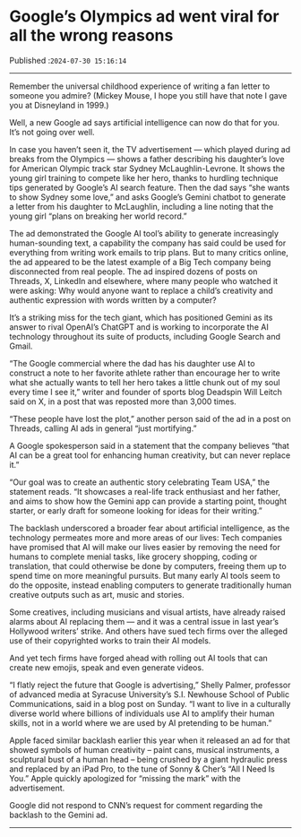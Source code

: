 # Google’s Olympics ad went viral for all the wrong reasons

Published :`2024-07-30 15:16:14`

---

Remember the universal childhood experience of writing a fan letter to someone you admire? (Mickey Mouse, I hope you still have that note I gave you at Disneyland in 1999.)

Well, a new Google ad says artificial intelligence can now do that for you. It’s not going over well.

In case you haven’t seen it, the TV advertisement — which played during ad breaks from the Olympics — shows a father describing his daughter’s love for American Olympic track star Sydney McLaughlin-Levrone. It shows the young girl training to compete like her hero, thanks to hurdling technique tips generated by Google’s AI search feature. Then the dad says “she wants to show Sydney some love,” and asks Google’s Gemini chatbot to generate a letter from his daughter to McLaughlin, including a line noting that the young girl “plans on breaking her world record.”

The ad demonstrated the Google AI tool’s ability to generate increasingly human-sounding text, a capability the company has said could be used for everything from writing work emails to trip plans. But to many critics online, the ad appeared to be the latest example of a Big Tech company being disconnected from real people. The ad inspired dozens of posts on Threads, X, LinkedIn and elsewhere, where many people who watched it were asking: Why would anyone want to replace a child’s creativity and authentic expression with words written by a computer?

It’s a striking miss for the tech giant, which has positioned Gemini as its answer to rival OpenAI’s ChatGPT and is working to incorporate the AI technology throughout its suite of products, including Google Search and Gmail.

“The Google commercial where the dad has his daughter use AI to construct a note to her favorite athlete rather than encourage her to write what she actually wants to tell her hero takes a little chunk out of my soul every time I see it,” writer and founder of sports blog Deadspin Will Leitch said on X, in a post that was reposted more than 3,000 times.

“These people have lost the plot,” another person said of the ad in a post on Threads, calling AI ads in general “just mortifying.”

A Google spokesperson said in a statement that the company believes “that AI can be a great tool for enhancing human creativity, but can never replace it.”

“Our goal was to create an authentic story celebrating Team USA,” the statement reads. “It showcases a real-life track enthusiast and her father, and aims to show how the Gemini app can provide a starting point, thought starter, or early draft for someone looking for ideas for their writing.”

The backlash underscored a broader fear about artificial intelligence, as the technology permeates more and more areas of our lives: Tech companies have promised that AI will make our lives easier by removing the need for humans to complete menial tasks, like grocery shopping, coding or translation, that could otherwise be done by computers, freeing them up to spend time on more meaningful pursuits. But many early AI tools seem to do the opposite, instead enabling computers to generate traditionally human creative outputs such as art, music and stories.

Some creatives, including musicians and visual artists, have already raised alarms about AI replacing them — and it was a central issue in last year’s Hollywood writers’ strike. And others have sued tech firms over the alleged use of their copyrighted works to train their AI models.

And yet tech firms have forged ahead with rolling out AI tools that can create new emojis, speak and even generate videos.

“I flatly reject the future that Google is advertising,” Shelly Palmer, professor of advanced media at Syracuse University’s S.I. Newhouse School of Public Communications, said in a blog post on Sunday. “I want to live in a culturally diverse world where billions of individuals use AI to amplify their human skills, not in a world where we are used by AI pretending to be human.”

Apple faced similar backlash earlier this year when it released an ad for that showed symbols of human creativity – paint cans, musical instruments, a sculptural bust of a human head – being crushed by a giant hydraulic press and replaced by an iPad Pro, to the tune of Sonny & Cher’s “All I Need Is You.” Apple quickly apologized for “missing the mark” with the advertisement.

Google did not respond to CNN’s request for comment regarding the backlash to the Gemini ad.

---

